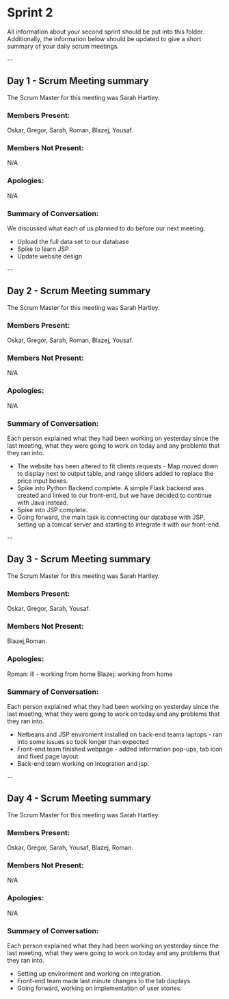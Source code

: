 # Sprint 2

All information about your second sprint should be put into this folder. Additionally, the information below should be updated to give a short summary of your daily scrum meetings.

--
## Day 1 - Scrum Meeting summary
The Scrum Master for this meeting was Sarah Hartley.

### Members Present:
Oskar, Gregor, Sarah, Roman, Blazej, Yousaf.

### Members Not Present:
N/A

### Apologies:
N/A

### Summary of Conversation:

We discussed what each of us planned to do before our next meeting.

- Upload the full data set to our database
- Spike to learn JSP
- Update website design

--
## Day 2 - Scrum Meeting summary
The Scrum Master for this meeting was Sarah Hartley.

### Members Present:
Oskar, Gregor, Sarah, Roman, Blazej, Yousaf.

### Members Not Present:
N/A

### Apologies:
N/A

### Summary of Conversation:

Each person explained what they had been working on yesterday since the last meeting, what they were going to work on today and any problems that they ran into.

- The website has been altered to fit clients requests - Map moved down to display next to output table, and range sliders added to replace the price input boxes.
- Spike into Python Backend complete. A simple Flask backend was created and linked to our front-end, but we have decided to continue with Java instead.
- Spike into JSP complete.
- Going forward, the main task is connecting our database with JSP, setting up a tomcat server and starting to integrate it with our front-end.

--
## Day 3 - Scrum Meeting summary
The Scrum Master for this meeting was Sarah Hartley.

### Members Present:
Oskar, Gregor, Sarah, Yousaf.

### Members Not Present:
Blazej,Roman.

### Apologies:
Roman: ill - working from home
Blazej: working from home

### Summary of Conversation:

Each person explained what they had been working on yesterday since the last meeting, what they were going to work on today and any problems that they ran into.

- Netbeans and JSP enviroment installed on back-end teams laptops - ran into some issues so took longer than expected
- Front-end team finished webpage - added information pop-ups, tab icon and fixed page layout.
- Back-end team working on integration and jsp.


--
## Day 4 - Scrum Meeting summary
The Scrum Master for this meeting was Sarah Hartley.

### Members Present:
Oskar, Gregor, Sarah, Yousaf, Blazej, Roman.

### Members Not Present:
N/A

### Apologies:
N/A

### Summary of Conversation:

Each person explained what they had been working on yesterday since the last meeting, what they were going to work on today and any problems that they ran into.

- Setting up environment and working on integration.
- Front-end team made last minute changes to the tab displays 
- Going forward, working on implementation of user stories.
